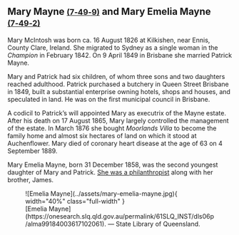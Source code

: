 ## Mary Mayne <small>[(7‑49‑9)](https://brisbane.discovereverafter.com/profile/31985472 "Go to Memorial Information" )</small> and Mary Emelia Mayne <small>[(7‑49‑2)](https://brisbane.discovereverafter.com/profile/32022355 "Go to Memorial Information" )</small>

Mary McIntosh was born ca. 16 August 1826 at Kilkishen, near Ennis, County Clare, Ireland. She migrated to Sydney as a single woman in the *Champion* in February 1842. On 9 April 1849 in Brisbane she married Patrick Mayne.

Mary and Patrick had six children, of whom three sons and two daughters reached adulthood. Patrick purchased a butchery in Queen Street Brisbane in 1849, built a substantial enterprise owning hotels, shops and houses, and speculated in land. He was on the first municipal council in Brisbane.

A codicil to Patrick’s will appointed Mary as executrix of the Mayne estate. After his death on 17 August 1865, Mary largely controlled the management of the estate. In March 1876 she bought *Moorlands Villa* to become the family home and almost six hectares of land on which it stood at Auchenflower. Mary died of coronary heart disease at the age of 63 on 4 September 1889.

Mary Emelia Mayne, born 31 December 1858, was the second youngest daughter of Mary and Patrick. [She was a philanthropist](https://trove.nla.gov.au/newspaper/article/22759764) along with her brother, James.

<figure markdown>
  ![Emelia Mayne](../assets/mary-emelia-mayne.jpg){ width="40%" class="full-width" }
  <figcaption markdown>[Emelia Mayne](https://onesearch.slq.qld.gov.au/permalink/61SLQ_INST/dls06p/alma99184003617102061). — State Library of Queensland.</figcaption>
</figure>